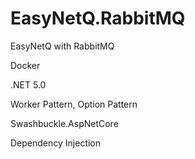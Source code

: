 # EasyNetQ.RabbitMQ
EasyNetQ with RabbitMQ

Docker

.NET 5.0

Worker Pattern, Option Pattern

Swashbuckle.AspNetCore

Dependency Injection
